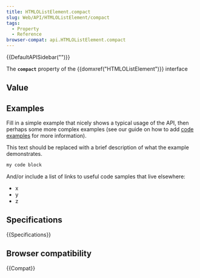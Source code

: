 ```yaml
---
title: HTMLOListElement.compact
slug: Web/API/HTMLOListElement/compact
tags:
  - Property
  - Reference
browser-compat: api.HTMLOListElement.compact
---
```

{{DefaultAPISidebar("")}}

The **`compact`** property of the {{domxref("HTMLOListElement")}} interface 

## Value



## Examples

Fill in a simple example that nicely shows a typical usage of the API, then perhaps some more complex examples (see our guide on how to add [code examples](/en-US/docs/MDN/Contribute/Structures/Code_examples) for more information).

This text should be replaced with a brief description of what the example demonstrates.

```js
my code block
```

And/or include a list of links to useful code samples that live elsewhere:

*   x
*   y
*   z

## Specifications

{{Specifications}}

## Browser compatibility

{{Compat}}


